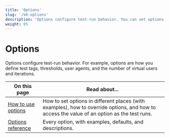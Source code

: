 ```yaml
---
title: 'Options'
slug: '/k6-options'
description: 'Options configure test-run behavior. You can set options in multiple locations. Examples for how to use options, and a complete reference.'
weight: 05
---
```


# Options

Options configure test-run behavior.
For example, options are how you define test tags, thresholds, user agents, and the number of virtual users and iterations.

| On this page                                                                                | Read about...                                                                                                                               |
| ------------------------------------------------------------------------------------------- | ------------------------------------------------------------------------------------------------------------------------------------------- |
| [How to use options](https://grafana.com/docs/k6/<K6_VERSION>/using-k6/k6-options/how-to)   | How to set options in different places (with examples), how to override options, and how to access the value of an option as the test runs. |
| [Options reference](https://grafana.com/docs/k6/<K6_VERSION>/using-k6/k6-options/reference) | Every option, with examples, defaults, and descriptions.                                                                                    |
